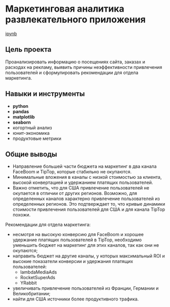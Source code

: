 # Маркетинговая аналитика развлекательного приложения

[ipynb](https://github.com/annaberezhneva/Portfolio/blob/main/Computer%20games%20store%20project/computer%20games%20store%20project.ipynb)

## Цель проекта

Проанализировать информацию о посещениях сайта, заказах и расходах на рекламу, выявить причины неэффективности привлечения пользователей и сформулировать рекомендации для отдела маркетинга.


## Навыки и инструменты

- **python**
- **pandas**
- **matplotlib**
- **seaborn**
- когортный анализ
- юнит-экономика
- продуктовые метрики


## Общие выводы

- Направление большей части бюджета на маркетинг в два канала FaceBoom и TipTop, которые стабильно не окупаются.
- Минимальные вложения в каналы с низкой стоимостью за клиента, высокой конвертацией и удержанием платящих пользователей.
- Важно отметить, что для США привлечение пользователей не окупается в отличии от других регионов. Возможно, для определенных каналов характерно привлечение пользователей из определенных регионов. Это подтверждает то, что кривые динамики стоимости привлечения пользователей для США и для канала TipTop похожи.

Рекомендации для отдела маркетинга:
- несмотря на высокую конверсию для FaceBoom и хорошее удержание платящих пользователей в TipTop, необходимо уменьшить бюджет на маркетинг для этих каналов, так как они не окупаются;
- направить бюджет на другие каналы, у которых максимальный ROI и высокие показатели конверсии и удержания платящих пользователей:
    - lambdaMediaAds
    - RocketSuperAds
    - YRabbit
- увеличивать привлечение пользователей из Франции, Германии и Великобритании;
- найти для США источники более продуктивного трафика.

